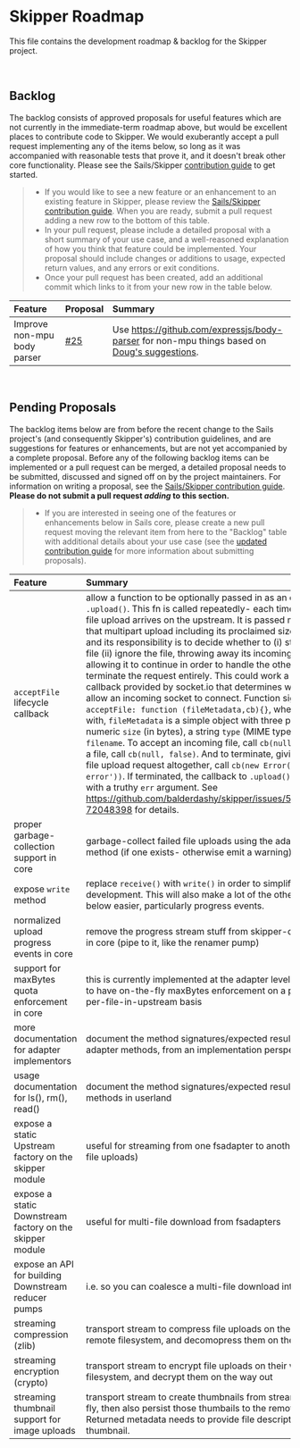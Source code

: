 # Skipper Roadmap

This file contains the development roadmap & backlog for the Skipper project.

&nbsp;
&nbsp;

## Backlog

The backlog consists of approved proposals for useful features which are not currently in the immediate-term roadmap above, but would be excellent places to contribute code to Skipper. We would exuberantly accept a pull request implementing any of the items below, so long as it was accompanied with reasonable tests that prove it, and it doesn't break other core functionality. Please see the Sails/Skipper [contribution guide](https://github.com/balderdashy/sails/blob/master/CONTRIBUTING.md) to get started.

> - If you would like to see a new feature or an enhancement to an existing feature in Skipper, please review the [Sails/Skipper contribution guide](https://github.com/balderdashy/sails/blob/master/CONTRIBUTING.md). When you are ready, submit a pull request adding a new row to the bottom of this table.
> - In your pull request, please include a detailed proposal with a short summary of your use case, and a well-reasoned explanation of how you think that feature could be implemented.  Your proposal should include changes or additions to usage, expected return values, and any errors or exit conditions.
> - Once your pull request has been created, add an additional commit which links to it from your new row in the table below.



Feature                                          | Proposal                                                                              | Summary
 :---------------------------------------------- | :------------------------------------------------------------------------------------ | :----------------------------------------------------------------------------------------------------------
| Improve non-mpu body parser                    |  [#25](https://github.com/balderdashy/skipper/issues/25) | Use https://github.com/expressjs/body-parser for non-mpu things based on [Doug's suggestions](https://github.com/expressjs/body-parser/issues/28).


&nbsp;
&nbsp;


## Pending Proposals

The backlog items below are from before the recent change to the Sails project's (and consequently Skipper's) contribution guidelines, and are suggestions for features or enhancements, but are not yet accompanied by a complete proposal.  Before any of the following backlog items can be implemented or a pull request can be merged, a detailed proposal needs to be submitted, discussed and signed off on by the project maintainers.  For information on writing a proposal, see the [Sails/Skipper contribution guide](https://github.com/balderdashy/sails/blob/master/CONTRIBUTING.md).  **Please do not submit a pull request _adding_ to this section.**

> - If you are interested in seeing one of the features or enhancements below in Sails core, please create a new pull request moving the relevant item from here to the "Backlog" table with additional details about your use case (see the [updated contribution guide]() for more information about submitting proposals).


Feature                                                     | Summary
 :--------------------------------------------------------- | :------------------------------------------------------------------------------------------------------------------------------------------------------------------------------------------------------
  `acceptFile` lifecycle callback                     | allow a function to be optionally passed in as an option to `.upload()`.  This fn is called repeatedly- each time a new incoming file upload arrives on the upstream.  It is passed metadata about that multipart upload including its proclaimed size, MIME type, etc., and its responsibility is to decide whether to (i) start uploading the file (ii) ignore the file, throwing away its incoming bytes, but allowing it to continue in order to handle the other files, or (iii) terminate the request entirely.  This could work a lot like the `accept` callback provided by socket.io that determines whether or not to allow an incoming socket to connect. Function signature:  `acceptFile: function (fileMetadata,cb){}`, where, at least to start with, `fileMetadata` is a simple object with three properties: a numeric `size` (in bytes), a string `type` (MIME type), and a string `filename`. To accept an incoming file, call `cb(null, true)`.  To ignore a file, call `cb(null, false)`. And to terminate, giving up on the entire file upload request altogether, call `cb(new Error('some helpful error'))`.  If terminated, the callback to `.upload()` will be triggered with a truthy `err` argument. See https://github.com/balderdashy/skipper/issues/54#issuecomment-72048398 for details.
 proper garbage-collection support in core                | garbage-collect failed file uploads using the adapter's rm() method (if one exists- otherwise emit a warning)
 expose `write` method                |  replace `receive()` with `write()` in order to simplify adapter development.  This will also make a lot of the other stuff on the list below easier, particularly progress events.
 normalized upload progress events in core                |  remove the progress stream stuff from skipper-disk and include it in core (pipe to it, like the renamer pump)
 support for maxBytes quota enforcement in core           | this is currently implemented at the adapter level.  would be better to have on-the-fly maxBytes enforcement on a per-upstream or per-file-in-upstream basis
 more documentation for adapter implementors                | document the method signatures/expected results/etc. for the adapter methods, from an implementation perspective
 usage documentation for ls(), rm(), read()           | document the method signatures/expected results/etc. for these methods in userland
 expose a static Upstream factory on the skipper module   |  useful for streaming from one fsadapter to another (i.e. not just for file uploads)
 expose a static Downstream factory on the skipper module |  useful for multi-file download from fsadapters
 expose an API for building Downstream reducer pumps      |  i.e. so you can coalesce a multi-file download into a zip archive
 streaming compression (zlib)                    |  transport stream to compress file uploads on their way to the remote filesystem, and decomopress them on the way out
 streaming encryption (crypto)                   |  transport stream to encrypt file uploads on their way to the remote filesystem, and decrypt them on the way out
 streaming thumbnail support for image uploads   |  transport stream to create thumbnails from streaming files on the fly, then also persist those thumbails to the remote filesystem.  Returned metadata needs to provide file descriptors (`fd`s) for each thumbnail.




